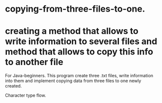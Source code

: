 # copying-from-three-files-to-one.
creating a method that allows to write information to several files and method that allows to copy this info to another file
======================================

For Java-beginners.
This program create three .txt files, write information into them and implement copying data from three files to one newly created.

Сharacter type flow.
